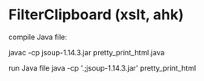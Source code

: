 # FilterClipboard (xslt, ahk) #

compile Java file:

javac -cp jsoup-1.14.3.jar pretty_print_html.java



run Java file
java -cp '.;jsoup-1.14.3.jar' pretty_print_html

